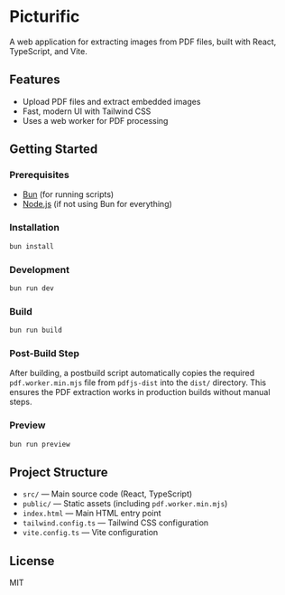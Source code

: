 # Picturific

A web application for extracting images from PDF files, built with React, TypeScript, and Vite.

## Features

- Upload PDF files and extract embedded images
- Fast, modern UI with Tailwind CSS
- Uses a web worker for PDF processing

## Getting Started

### Prerequisites

- [Bun](https://bun.sh/) (for running scripts)
- [Node.js](https://nodejs.org/) (if not using Bun for everything)

### Installation

```sh
bun install
```

### Development

```sh
bun run dev
```

### Build

```sh
bun run build
```

### Post-Build Step

After building, a postbuild script automatically copies the required `pdf.worker.min.mjs` file from `pdfjs-dist` into the `dist/` directory. This ensures the PDF extraction works in production builds without manual steps.

### Preview

```sh
bun run preview
```

## Project Structure

- `src/` — Main source code (React, TypeScript)
- `public/` — Static assets (including `pdf.worker.min.mjs`)
- `index.html` — Main HTML entry point
- `tailwind.config.ts` — Tailwind CSS configuration
- `vite.config.ts` — Vite configuration

## License

MIT
